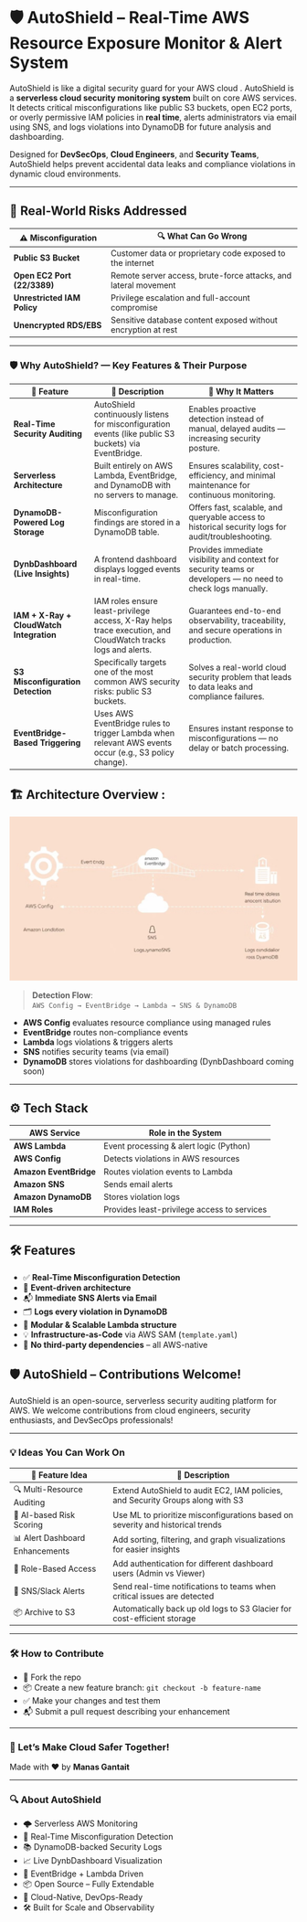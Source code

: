 # 🛡️ AutoShield – Real-Time AWS Resource Exposure Monitor & Alert System

AutoShield is like a digital security guard for your AWS cloud . AutoShield is a **serverless cloud security monitoring system** built on core AWS services. It detects critical misconfigurations like public S3 buckets, open EC2 ports, or overly permissive IAM policies in **real time**, alerts administrators via email using SNS, and logs violations into DynamoDB for future analysis and dashboarding.

Designed for **DevSecOps**, **Cloud Engineers**, and **Security Teams**, AutoShield helps prevent accidental data leaks and compliance violations in dynamic cloud environments.

---

## 🚨 Real-World Risks Addressed

| ⚠️ Misconfiguration      | 🔍 What Can Go Wrong                                                   |
|--------------------------|------------------------------------------------------------------------|
| **Public S3 Bucket**     | Customer data or proprietary code exposed to the internet              |
| **Open EC2 Port (22/3389)** | Remote server access, brute-force attacks, and lateral movement       |
| **Unrestricted IAM Policy** | Privilege escalation and full-account compromise                     |
| **Unencrypted RDS/EBS**  | Sensitive database content exposed without encryption at rest          |

---

### 🛡️ Why AutoShield? — Key Features & Their Purpose

| 🚀 Feature | 📝 Description | 🎯 Why It Matters |
|-----------|----------------|------------------|
| **Real-Time Security Auditing** | AutoShield continuously listens for misconfiguration events (like public S3 buckets) via EventBridge. | Enables proactive detection instead of manual, delayed audits — increasing security posture. |
| **Serverless Architecture** | Built entirely on AWS Lambda, EventBridge, and DynamoDB with no servers to manage. | Ensures scalability, cost-efficiency, and minimal maintenance for continuous monitoring. |
| **DynamoDB-Powered Log Storage** | Misconfiguration findings are stored in a DynamoDB table. | Offers fast, scalable, and queryable access to historical security logs for audit/troubleshooting. |
| **DynbDashboard (Live Insights)** | A frontend dashboard displays logged events in real-time. | Provides immediate visibility and context for security teams or developers — no need to check logs manually. |
| **IAM + X-Ray + CloudWatch Integration** | IAM roles ensure least-privilege access, X-Ray helps trace execution, and CloudWatch tracks logs and alerts. | Guarantees end-to-end observability, traceability, and secure operations in production. |
| **S3 Misconfiguration Detection** | Specifically targets one of the most common AWS security risks: public S3 buckets. | Solves a real-world cloud security problem that leads to data leaks and compliance failures. |
| **EventBridge-Based Triggering** | Uses AWS EventBridge rules to trigger Lambda when relevant AWS events occur (e.g., S3 policy change). | Ensures instant response to misconfigurations — no delay or batch processing. |



## 🏗️ Architecture Overview :


![AutoShield Architecture](architecture.png.png)

> **Detection Flow**:  
`AWS Config → EventBridge → Lambda → SNS & DynamoDB`

- **AWS Config** evaluates resource compliance using managed rules  
- **EventBridge** routes non-compliance events  
- **Lambda** logs violations & triggers alerts  
- **SNS** notifies security teams (via email)  
- **DynamoDB** stores violations for dashboarding (DynbDashboard coming soon)

---

## ⚙️ Tech Stack

| AWS Service      | Role in the System                              |
|------------------|--------------------------------------------------|
| **AWS Lambda**    | Event processing & alert logic (Python)         |
| **AWS Config**    | Detects violations in AWS resources             |
| **Amazon EventBridge** | Routes violation events to Lambda         |
| **Amazon SNS**    | Sends email alerts                              |
| **Amazon DynamoDB** | Stores violation logs                         |
| **IAM Roles**     | Provides least-privilege access to services     |

---

## 🛠 Features

- ✅ **Real-Time Misconfiguration Detection**
- 🔁 **Event-driven architecture**
- 📬 **Immediate SNS Alerts via Email**
- 🗂️ **Logs every violation in DynamoDB**
- 🧱 **Modular & Scalable Lambda structure**
- 💡 **Infrastructure-as-Code** via AWS SAM (`template.yaml`)
- 🚫 **No third-party dependencies** – all AWS-native



## 🛡️ AutoShield – Contributions Welcome!

AutoShield is an open-source, serverless security auditing platform for AWS. We welcome contributions from cloud engineers, security enthusiasts, and DevSecOps professionals!

---

### 💡 Ideas You Can Work On

| 🔧 Feature Idea            | 📝 Description                                                                 |
|---------------------------|--------------------------------------------------------------------------------|
| 🔍 Multi-Resource Auditing | Extend AutoShield to audit EC2, IAM policies, and Security Groups along with S3 |
| 🧠 AI-based Risk Scoring   | Use ML to prioritize misconfigurations based on severity and historical trends  |
| 📊 Alert Dashboard Enhancements | Add sorting, filtering, and graph visualizations for easier insights    |
| 🔐 Role-Based Access       | Add authentication for different dashboard users (Admin vs Viewer)            |
| 📨 SNS/Slack Alerts        | Send real-time notifications to teams when critical issues are detected       |
| 📦 Archive to S3           | Automatically back up old logs to S3 Glacier for cost-efficient storage        |

---

### 🛠️ How to Contribute

- 🍴 Fork the repo  
- 📦 Create a new feature branch: `git checkout -b feature-name`  
- ✅ Make your changes and test them  
- 📬 Submit a pull request describing your enhancement  

---

### 🤝 Let’s Make Cloud Safer Together!

Made with ❤️ by **Manas Gantait**

---

### 🔍 About AutoShield

- 🌩️ Serverless AWS Monitoring  
- 🔐 Real-Time Misconfiguration Detection  
- 📚 DynamoDB-backed Security Logs  
- 📈 Live DynbDashboard Visualization  
- 🔁 EventBridge + Lambda Driven  
- 📦 Open Source – Fully Extendable  
- 🧭 Cloud-Native, DevOps-Ready  
- 🛠️ Built for Scale and Observability  

